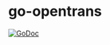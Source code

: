 # go-opentrans

[![GoDoc](https://godoc.org/github.com/enthus-golang/opentrans?status.svg)](https://godoc.org/github.com/enthus-golang/opentrans)
